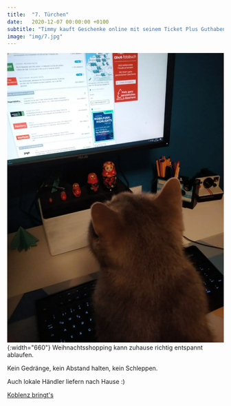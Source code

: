 ```yaml
---
title:  "7. Türchen"
date:   2020-12-07 00:00:00 +0100
subtitle: "Timmy kauft Geschenke online mit seinem Ticket Plus Guthaben."
image: "img/7.jpg"
---
```


![Timmy](../img/7.jpg){:width="660"}
Weihnachtsshopping kann zuhause richtig entspannt ablaufen.

Kein Gedränge, kein Abstand halten, kein Schleppen.

Auch lokale Händler liefern nach Hause :)

[Koblenz bringt's](https://koblenz-bringts.de/)